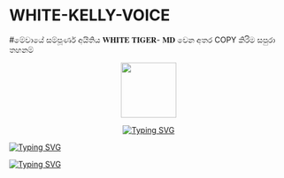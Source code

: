 # WHITE-KELLY-VOICE



#මේවායේ සම්පූර්ණ අයිතිය 𝐖𝐇𝐈𝐓𝐄 𝐓𝐈𝐆𝐄𝐑- 𝐌𝐃 වෙන අතර COPY කිරිම සපුරා තහනම්



<p align="center">
<img src="https://user-images.githubusercontent.com/74038190/216649417-9acc58df-9186-4132-ad43-819a57babb67.gif" width="100">
   </p>
 <p align="center">
  <a href="https://git.io/typing-svg"><img src="https://readme-typing-svg.demolab.com?font=Caveat&size=25&pause=1000&color=FF0000&center=true&vCenter=true&random=false&width=480&height=60&lines=%E2%9A%98+Inspiring+the+intelligence.+Connecting+you+digitally.+%F0%9F%90%9D" alt="Typing SVG" /></a>
  </p>


<div align="left">
<a href="https://git.io/typing-svg"><img src="https://readme-typing-svg.demolab.com?font=Rubik+Dirt&size=65&pause=1000&color=F72C3F&background=FF20A500&center=true&vCenter=true&width=1000&height=150&lines= 𝐖𝐇𝐈𝐓𝐄 𝐓𝐈𝐆𝐄𝐑;New+Beginning+Developer;SHAGEE+MD" alt="Typing SVG" /></a>   
</p> 


<div align="left">
<a href="https://git.io/typing-svg"><img src="https://readme-typing-svg.demolab.com?font=Rubik+Dirt&size=65&pause=1000&color=F72C3F&background=FF20A500&center=true&vCenter=true&width=1000&height=150&lines= 𝐖𝐇𝐈𝐓𝐄 𝐓𝐈𝐆𝐄𝐑;New+Voice+Helperr;SADHANI" alt="Typing SVG" /></a>   
</p> 
